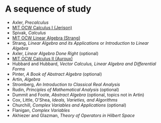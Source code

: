 # A sequence of study

* Axler, *Precalculus*
* [MIT OCW Calculus I (Jerison)](https://www.youtube.com/watch?v=7K1sB05pE0A&list=PL0361E2871852F969)
* Spivak, *Calculus*
* [MIT OCW Linear Algebra (Strang)](https://www.youtube.com/watch?v=ZK3O402wf1c&list=PL49CF3715CB9EF31D)
* Strang, *Linear Algebra and its Applications* or *Introduction to Linear Algebra*
* Axler, *Linear Algebra Done Right* (optional)
* [MIT OCW Calculus II (Auroux)](https://www.youtube.com/watch?v=PxCxlsl_YwY&list=PL4C4C8A7D06566F38)
* Hubbard and Hubbard, *Vector Calculus, Linear Algebra and Differential Forms*
* Pinter, *A Book of Abstract Algebra* (optional)
* Artin, *Algebra*
* Stromberg, *An Introduction to Classical Real Analysis*
* Rudin, *Principles of Mathematical Analysis* (optional)
* Dummit and Foote, *Abstract Algebra* (optional, topics not in Artin)
* Cox, Little, O'Shea, *Ideals, Varieties, and Algorithms*
* Churchill, *Complex Variables and Applications* (optional)
* Flanigan, *Complex Variables*
* Akhiezer and Glazman, *Theory of Operators in Hilbert Space*
